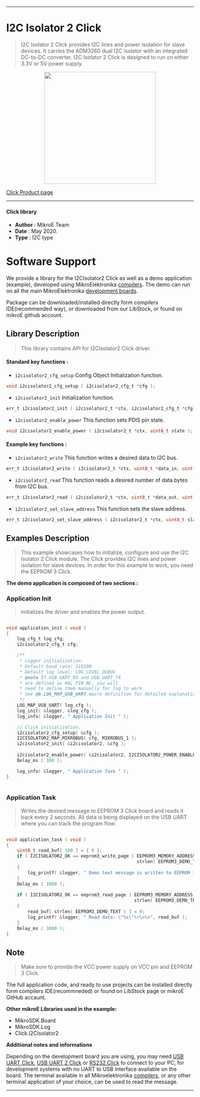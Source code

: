 
---
# I2C Isolator 2 Click

> I2C Isolator 2 Click provides I2C lines and power isolation for slave devices. It carries the ADM3260 dual I2C isolator with an integrated DC-to-DC converter. I2C Isolator 2 Click is designed to run on either 3.3V or 5V power supply.

<p align="center">
  <img src="https://download.mikroe.com/images/click_for_ide/i2cisolator2_click.png" height=300px>
</p>


[Click Product page](https://www.mikroe.com/i2c-isolator-2-click)

---


#### Click library 

- **Author**        : MikroE Team
- **Date**          : May 2020.
- **Type**          : I2C type


# Software Support

We provide a library for the I2CIsolator2 Click 
as well as a demo application (example), developed using MikroElektronika 
[compilers](https://shop.mikroe.com/compilers). 
The demo can run on all the main MikroElektronika [development boards](https://shop.mikroe.com/development-boards).

Package can be downloaded/installed directly form compilers IDE(recommended way), or downloaded from our LibStock, or found on mikroE github account. 

## Library Description

> This library contains API for I2CIsolator2 Click driver.

#### Standard key functions :

- `i2cisolator2_cfg_setup` Config Object Initialization function.
```c
void i2cisolator2_cfg_setup ( i2cisolator2_cfg_t *cfg ); 
```

- `i2cisolator2_init` Initialization function.
```c
err_t i2cisolator2_init ( i2cisolator2_t *ctx, i2cisolator2_cfg_t *cfg );
```

- `i2cisolator2_enable_power` This function sets PDIS pin state.
```c
void i2cisolator2_enable_power ( i2cisolator2_t *ctx, uint8_t state );
```

#### Example key functions :

- `i2cisolator2_write` This function writes a desired data to I2C bus.
```c
err_t i2cisolator2_write ( i2cisolator2_t *ctx, uint8_t *data_in, uint16_t len );
```

- `i2cisolator2_read` This function reads a desired number of data bytes from I2C bus.
```c
err_t i2cisolator2_read ( i2cisolator2_t *ctx, uint8_t *data_out, uint16_t len );
```

- `i2cisolator2_set_slave_address` This function sets the slave address.
```c
err_t i2cisolator2_set_slave_address ( i2cisolator2_t *ctx, uint8_t slave_addr );
```

## Examples Description

> This example showcases how to initialize, configure and use the I2C Isolator 2 Click module.
> The Click provides I2C lines and power isolation for slave devices. In order for this 
> example to work, you need the EEPROM 3 Click.

**The demo application is composed of two sections :**

### Application Init 

> Initializes the driver and enables the power output.

```c

void application_init ( void )
{
    log_cfg_t log_cfg;
    i2cisolator2_cfg_t cfg;

    /** 
     * Logger initialization.
     * Default baud rate: 115200
     * Default log level: LOG_LEVEL_DEBUG
     * @note If USB_UART_RX and USB_UART_TX 
     * are defined as HAL_PIN_NC, you will 
     * need to define them manually for log to work. 
     * See @b LOG_MAP_USB_UART macro definition for detailed explanation.
     */
    LOG_MAP_USB_UART( log_cfg );
    log_init( &logger, &log_cfg );
    log_info( &logger, " Application Init " );

    // Click initialization.
    i2cisolator2_cfg_setup( &cfg );
    I2CISOLATOR2_MAP_MIKROBUS( cfg, MIKROBUS_1 );
    i2cisolator2_init( &i2cisolator2, &cfg );
    
    i2cisolator2_enable_power( &i2cisolator2, I2CISOLATOR2_POWER_ENABLE );
    Delay_ms ( 100 );

    log_info( &logger, " Application Task " );
}
  
```

### Application Task

> Writes the desired message to EEPROM 3 Click board and reads it back every 2 seconds.
> All data is being displayed on the USB UART where you can track the program flow.

```c

void application_task ( void )
{
    uint8_t read_buf[ 100 ] = { 0 };
    if ( I2CISOLATOR2_OK == eeprom3_write_page ( EEPROM3_MEMORY_ADDRESS, EEPROM3_DEMO_TEXT, 
                                                 strlen( EEPROM3_DEMO_TEXT ) ) )
    {
        log_printf( &logger, " Demo text message is written to EEPROM 3 Click!\r\n" );
    }
    Delay_ms ( 1000 );
    
    if ( I2CISOLATOR2_OK == eeprom3_read_page ( EEPROM3_MEMORY_ADDRESS, read_buf, 
                                                strlen( EEPROM3_DEMO_TEXT ) ) )
    {
        read_buf[ strlen( EEPROM3_DEMO_TEXT ) ] = 0;
        log_printf( &logger, " Read data: \"%s\"\r\n\n", read_buf );
    }
    Delay_ms ( 1000 );
}  

``` 

## Note

> Make sure to provide the VCC power supply on VCC pin and EEPROM 3 Click.

The full application code, and ready to use projects can be  installed directly form compilers IDE(recommneded) or found on LibStock page or mikroE GitHub accaunt.

**Other mikroE Libraries used in the example:** 

- MikroSDK.Board
- MikroSDK.Log
- Click.I2CIsolator2

**Additional notes and informations**

Depending on the development board you are using, you may need 
[USB UART Click](https://shop.mikroe.com/usb-uart-click), 
[USB UART 2 Click](https://shop.mikroe.com/usb-uart-2-click) or 
[RS232 Click](https://shop.mikroe.com/rs232-click) to connect to your PC, for 
development systems with no UART to USB interface available on the board. The 
terminal available in all Mikroelektronika 
[compilers](https://shop.mikroe.com/compilers), or any other terminal application 
of your choice, can be used to read the message.



---

